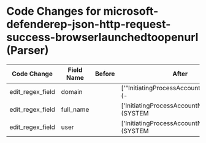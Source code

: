# Code Changes for microsoft-defenderep-json-http-request-success-browserlaunchedtoopenurl (Parser)

| Code Change | Field Name | Before | After |
|-------------|------------|--------|-------|
| edit_regex_field | domain |  | ['"InitiatingProcessAccountDomain":\s*"(-|({domain}[^"]+))"', 'exa_json_path=$..InitiatingProcessAccountDomain,exa_regex=(-|({domain}[^$"]+))$'] |
| edit_regex_field | full_name |  | ['InitiatingProcessAccountName":\s*"(SYSTEM|NETWORK SERVICE|LOCAL SERVICE|Système|system|local service|-|({user}[\w\.\-\!\#\^\~]{1,40}\$?)"|({full_name}[^"]+))', 'exa_json_path=$..InitiatingProcessAccountName,exa_regex=(SYSTEM|NETWORK SERVICE|LOCAL SERVICE|Système|system|local service|-|({user}[\w\.\-\!\#\^\~]{1,40}\$?)|({full_name}[^",]+))'] |
| edit_regex_field | user |  | ['InitiatingProcessAccountName":\s*"(SYSTEM|NETWORK SERVICE|LOCAL SERVICE|Système|system|local service|-|({user}[\w\.\-\!\#\^\~]{1,40}\$?)"|({full_name}[^"]+))', 'exa_json_path=$..InitiatingProcessAccountName,exa_regex=(SYSTEM|NETWORK SERVICE|LOCAL SERVICE|Système|system|local service|-|({user}[\w\.\-\!\#\^\~]{1,40}\$?)|({full_name}[^",]+))'] |